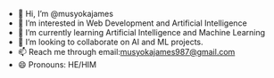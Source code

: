 - 👋 Hi, I’m @musyokajames
- 👀 I’m interested in Web Development and Artificial Intelligence
- 🌱 I’m currently learning Artificial Intelligence and Machine Learning
- 💞️ I’m looking to collaborate on AI and ML projects.
- 📫 Reach me through email:musyokajames987@gmail.com
- 😄 Pronouns: HE/HIM


<!---
musyokajames/musyokajames is a ✨ special ✨ repository because its `README.md` (this file) appears on your GitHub profile.
You can click the Preview link to take a look at your changes.
--->
